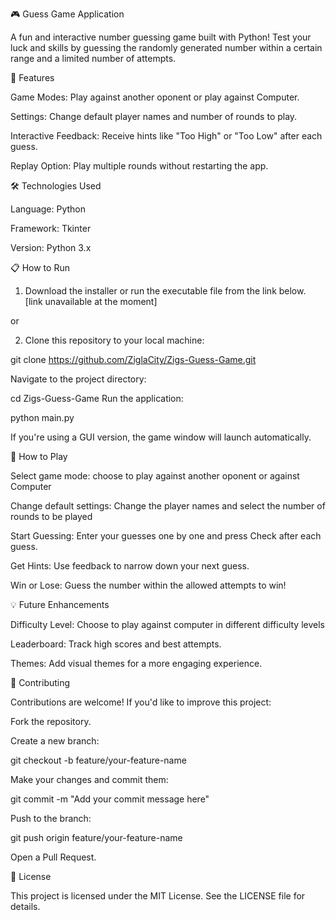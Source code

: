 🎮 Guess Game Application

A fun and interactive number guessing game built with Python! Test your luck and skills by guessing the randomly generated number within a certain range and a limited number of attempts.


🚀 Features

Game Modes: Play against another oponent or play against Computer.

Settings: Change default player names and number of rounds to play.

Interactive Feedback: Receive hints like "Too High" or "Too Low" after each guess.

Replay Option: Play multiple rounds without restarting the app.


🛠️ Technologies Used

Language: Python

Framework: Tkinter

Version: Python 3.x


📋 How to Run

1. Download the installer or run the executable file from the link below.
[link unavailable at the moment]

or

2. Clone this repository to your local machine:

git clone https://github.com/ZiglaCity/Zigs-Guess-Game.git

Navigate to the project directory:

cd Zigs-Guess-Game
Run the application:

python main.py

If you're using a GUI version, the game window will launch automatically.

🎯 How to Play

Select game mode: choose to play against another oponent or against Computer

Change default settings: Change the player names and select the number of rounds to be played

Start Guessing: Enter your guesses one by one and press Check after each guess.

Get Hints: Use feedback to narrow down your next guess.

Win or Lose: Guess the number within the allowed attempts to win!


💡 Future Enhancements

Difficulty Level: Choose to play against computer in different difficulty levels

Leaderboard: Track high scores and best attempts.

Themes: Add visual themes for a more engaging experience.


🤝 Contributing

Contributions are welcome! If you'd like to improve this project:

Fork the repository.

Create a new branch:

git checkout -b feature/your-feature-name

Make your changes and commit them:

git commit -m "Add your commit message here"

Push to the branch:

git push origin feature/your-feature-name

Open a Pull Request.

📝 License

This project is licensed under the MIT License. See the LICENSE file for details.
